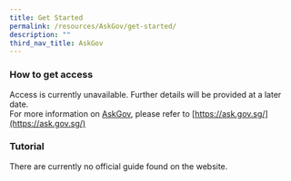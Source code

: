 ```yaml
---
title: Get Started
permalink: /resources/AskGov/get-started/
description: ""
third_nav_title: AskGov
---
```

### **How to get access**
Access is currently unavailable. Further details will be provided at a later date.  
For more information on [AskGov](https://ask.gov.sg/), please refer to [https://ask.gov.sg/](https://ask.gov.sg/)

### **Tutorial**
There are currently no official guide found on the website.
